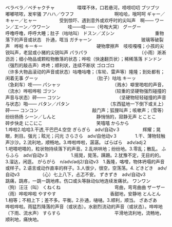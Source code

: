 ベラベラ／ペチャクチャ　　　　　喋喋不休，口若悬河，唠唠叨叨
ブツブツ　　　　　　　　　　　　嘟嘟哝哝，发牢骚
アハハ／ウフフ　　　　　　　　　啊哈哈，哦呵呵
ギャー／キャー／ヒャー　　　　　受到惊吓、遇到意外或欢呼时的尖叫声　啊——
ワーン／エーン／ウワーン　　　　哇——哇——（号啕大哭）
グーグー　　　　　　　　　　　　呼噜呼噜，呼呼大睡；肚子（咕咕叫）
ドスン／ズシン　　　　　　　　　重物落下的声音或状态　扑通，哐当
ガチャーン　　　　　　　　　　　玻璃等破裂声　哗啦
キーキー　　　　　　　　　　　　硬物摩擦声　吱吱嘎嘎；小孩的尖锐叫声，老鼠或小猪的尖锐叫声
パラパラ　　　　　　　　　　　　（小雨）淅淅沥沥；细小物品或颗粒物散落的状态；哗啦（快速翻页状）；稀稀落落
ドンドン　　　　　　　　　　　　（强烈的敲击声）咚咚；顺利状，连续不断状
ゴロゴロ　　　　　　　　　　　　（许多大物品滚动的声音或状态）咕噜咕噜；（车轮、雷声等）隆隆；到处都有；闲着无事
グーッ　　　　　　　　　　　　　（肚子）咕咕
キーッ　　　　　　　　　　　　　（急刹车）吱——
パシャッ　　　　　　　　　　　　（溅水）噼里啪啦的声音，（流水）哗啦哗啦
ゴツン　　　　　　　　　　　　　（较重的坚硬物强烈碰撞的声音与状态）砰——
コツン　　　　　　　　　　　　　（坚硬物轻轻碰撞的声音与状态）啪——
バタン／パタン　　　　　　　　　（东西猛地一下倒下或关上）砰——
コンコン　　　　　　　　　　　　敲门声；狐狸叫声；咳嗽声；（雪等）纷纷扬扬
シーン／しんと　　　　　　　　　静悄悄的，寂静无声
とことこ　　　　　　　　　　　　碎步快走
にこにこ　　　　　　　　　　　　笑嘻嘻
からから　　　　　　　　　　　　1.哗啦2.哈哈3.干透,干巴巴4.空空
ぎらぎら　adv/自动v３　　　　　辉耀；晃眼，刺目。强光；眩光；闪光
さらさら　adv/自他动v３　　　　1.干、薄物轻触声沙沙。2.流利地，顺畅地。3.哗啦哗啦，潺潺。
ばらばら　adv/adj２　　　　　　1.吧嗒吧嗒的，粒状物持续落下的声音。2.乱哄哄地；纷纷地。3.零乱；散乱。
ふらふら　adv/自动v３　　　　　1.摇晃，晃荡，蹒跚。2.犹豫不定，无目的的。3.溜达，闲逛。
がらがら　n/adv/adj2/自动v3　1.轰隆，咯噔，物体坍塌的声音或样子。2.语言或动作直率的样子。3.人很少，很空，空荡荡。4.
どきどき　adv/自动v3　　　　　（心）七上八下，忐忑不安。
ずきずき　adv/自动v3　　　　　　跳痛，跳疼，一跳一跳地疼。伤口或头等脉动似地连续发痛状。
ワンワン　　                （狗）汪汪（叫）
くねくね　　　　　　　　　　　　弯曲，弯弯曲曲
ザーザー　　　　　　　　　　　　（雨）哗啦哗啦
やすやす　　　　　　　　　　　　香甜地，安静地
とんとん　　　　　　　　　　　　1.相等；不相上下；差不多。平衡。2.扑通，嗵嗵。3.顺利，顺当。
ざあざあ　　　　　　　　　　　　哗啦哗啦。雨猛烈降落的声音（或状态）。水剧烈流动的声音（或状态）。哗哗地（下雨、流水声）
すらすら　　　　　　　　　　　　平滑地流利地，流畅地，顺利地，痛快地。








